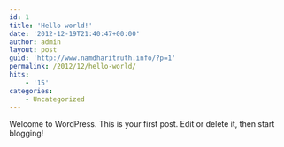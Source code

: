 ```yaml
---
id: 1
title: 'Hello world!'
date: '2012-12-19T21:40:47+00:00'
author: admin
layout: post
guid: 'http://www.namdharitruth.info/?p=1'
permalink: /2012/12/hello-world/
hits:
    - '15'
categories:
    - Uncategorized
---
```


Welcome to WordPress. This is your first post. Edit or delete it, then start blogging!